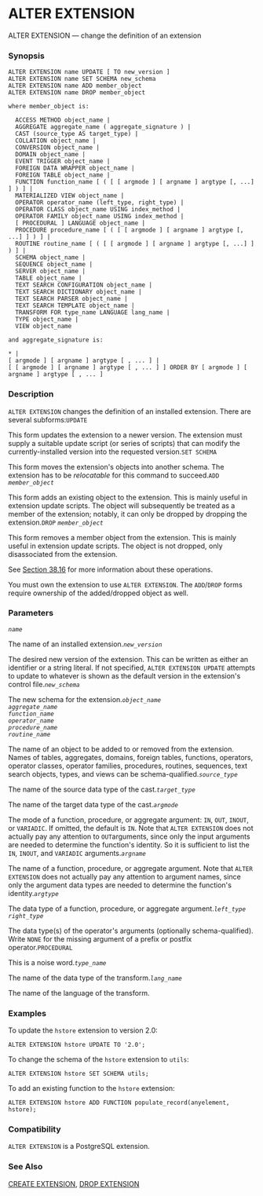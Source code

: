 # ALTER EXTENSION

ALTER EXTENSION — change the definition of an extension

### Synopsis

```text
ALTER EXTENSION name UPDATE [ TO new_version ]
ALTER EXTENSION name SET SCHEMA new_schema
ALTER EXTENSION name ADD member_object
ALTER EXTENSION name DROP member_object

where member_object is:

  ACCESS METHOD object_name |
  AGGREGATE aggregate_name ( aggregate_signature ) |
  CAST (source_type AS target_type) |
  COLLATION object_name |
  CONVERSION object_name |
  DOMAIN object_name |
  EVENT TRIGGER object_name |
  FOREIGN DATA WRAPPER object_name |
  FOREIGN TABLE object_name |
  FUNCTION function_name [ ( [ [ argmode ] [ argname ] argtype [, ...] ] ) ] |
  MATERIALIZED VIEW object_name |
  OPERATOR operator_name (left_type, right_type) |
  OPERATOR CLASS object_name USING index_method |
  OPERATOR FAMILY object_name USING index_method |
  [ PROCEDURAL ] LANGUAGE object_name |
  PROCEDURE procedure_name [ ( [ [ argmode ] [ argname ] argtype [, ...] ] ) ] |
  ROUTINE routine_name [ ( [ [ argmode ] [ argname ] argtype [, ...] ] ) ] |
  SCHEMA object_name |
  SEQUENCE object_name |
  SERVER object_name |
  TABLE object_name |
  TEXT SEARCH CONFIGURATION object_name |
  TEXT SEARCH DICTIONARY object_name |
  TEXT SEARCH PARSER object_name |
  TEXT SEARCH TEMPLATE object_name |
  TRANSFORM FOR type_name LANGUAGE lang_name |
  TYPE object_name |
  VIEW object_name

and aggregate_signature is:

* |
[ argmode ] [ argname ] argtype [ , ... ] |
[ [ argmode ] [ argname ] argtype [ , ... ] ] ORDER BY [ argmode ] [ argname ] argtype [ , ... ]
```

### Description

`ALTER EXTENSION` changes the definition of an installed extension. There are several subforms:`UPDATE`

This form updates the extension to a newer version. The extension must supply a suitable update script \(or series of scripts\) that can modify the currently-installed version into the requested version.`SET SCHEMA`

This form moves the extension's objects into another schema. The extension has to be _relocatable_ for this command to succeed.`ADD` _`member_object`_

This form adds an existing object to the extension. This is mainly useful in extension update scripts. The object will subsequently be treated as a member of the extension; notably, it can only be dropped by dropping the extension.`DROP` _`member_object`_

This form removes a member object from the extension. This is mainly useful in extension update scripts. The object is not dropped, only disassociated from the extension.

See [Section 38.16](https://www.postgresql.org/docs/11/extend-extensions.html) for more information about these operations.

You must own the extension to use `ALTER EXTENSION`. The `ADD`/`DROP` forms require ownership of the added/dropped object as well.

### Parameters

_`name`_

The name of an installed extension._`new_version`_

The desired new version of the extension. This can be written as either an identifier or a string literal. If not specified, `ALTER EXTENSION UPDATE` attempts to update to whatever is shown as the default version in the extension's control file._`new_schema`_

The new schema for the extension._`object_name`_  
_`aggregate_name`_  
_`function_name`_  
_`operator_name`_  
_`procedure_name`_  
_`routine_name`_

The name of an object to be added to or removed from the extension. Names of tables, aggregates, domains, foreign tables, functions, operators, operator classes, operator families, procedures, routines, sequences, text search objects, types, and views can be schema-qualified._`source_type`_

The name of the source data type of the cast._`target_type`_

The name of the target data type of the cast._`argmode`_

The mode of a function, procedure, or aggregate argument: `IN`, `OUT`, `INOUT`, or `VARIADIC`. If omitted, the default is `IN`. Note that `ALTER EXTENSION` does not actually pay any attention to `OUT`arguments, since only the input arguments are needed to determine the function's identity. So it is sufficient to list the `IN`, `INOUT`, and `VARIADIC` arguments._`argname`_

The name of a function, procedure, or aggregate argument. Note that `ALTER EXTENSION` does not actually pay any attention to argument names, since only the argument data types are needed to determine the function's identity._`argtype`_

The data type of a function, procedure, or aggregate argument._`left_type`_  
_`right_type`_

The data type\(s\) of the operator's arguments \(optionally schema-qualified\). Write `NONE` for the missing argument of a prefix or postfix operator.`PROCEDURAL`

This is a noise word._`type_name`_

The name of the data type of the transform._`lang_name`_

The name of the language of the transform.

### Examples

To update the `hstore` extension to version 2.0:

```text
ALTER EXTENSION hstore UPDATE TO '2.0';
```

To change the schema of the `hstore` extension to `utils`:

```text
ALTER EXTENSION hstore SET SCHEMA utils;
```

To add an existing function to the `hstore` extension:

```text
ALTER EXTENSION hstore ADD FUNCTION populate_record(anyelement, hstore);
```

### Compatibility

`ALTER EXTENSION` is a PostgreSQL extension.

### See Also

[CREATE EXTENSION](create-extension.md), [DROP EXTENSION](drop-extension.md)

